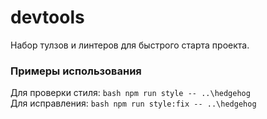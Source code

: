 # devtools
Набор тулзов и линтеров для быстрого старта проекта.

### Примеры использования
Для проверки стиля: ```bash npm run style -- ..\hedgehog```  
Для исправления: ```bash npm run style:fix -- ..\hedgehog```   


